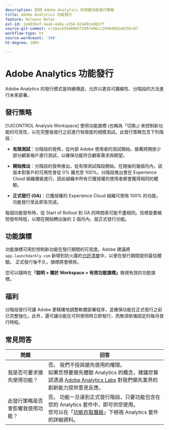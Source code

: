 ```yaml
---
description: 說明 Adobe Analytics 的持續功能發行策略
title: Adobe Analytics 功能發行
feature: Release Notes
exl-id: 1e403bef-4aab-4a9a-a358-62449ce801ff
source-git-commit: cc18ac659400b572967e06cc2946d602e825bc97
workflow-type: ht
source-wordcount: '394'
ht-degree: 100%

---
```


# Adobe Analytics 功能發行

Adobe Analytics 的發行模式是持續傳遞，允許以更具可擴縮性、分階段的方法進行未來部署。

## 發行策略

[!UICONTROL Analysis Workspace] 使用功能旗標 (也稱為「切換」) 來控制新功能的可見性，以在完整版發行之前進行有限度的規模測試。此發行策略包含下列階段：

* **有限測試**：分階段的發佈，從內部 Adobe 使用者的測試開始。接著將開放少部分顧客帳戶進行測試，以確保功能符合顧客需求與期望。

* **開始推出**：分階段的發佈推出，從有限測試階段開始。在隨後的幾個月內，該版本對客戶的可用性會從 0% 擴充至 100%。分階段推出會在 Experience Cloud 組織層級進行，因此組織中所有已獲授權的使用者都會獲得相同的體驗。

* **正式發行 (GA)**：已獲授權的 Experience Cloud 組織可使用 100% 的功能，功能發行至此即告完成。

每個功能發布時，從 Start of Rollout 到 GA 的時間表可能不盡相同。目標是要縮短發布時程，以期在開始轉出後的 2 個月內，就正式發行功能。

## 功能旗標

功能旗標可用於控制新功能在發行期間的可見度。Adobe 建議將 `app.launchdarkly.com` 新增到防火牆的[允許清單](/help/technotes/ip-addresses.md)中，以便在發行期間提供最佳體驗。 正式發行後不久，旗標將會移除。

您可以隨時在&#x200B;**「說明 > 關於 Workspace > 有效功能旗標」**&#x200B;檢視有效的功能旗標。

## 福利

分階段發行可讓 Adobe 更精確地調整軟體部署程序，並確保功能在正式發行之前已完整強化。此外，還可讓功能在可供使用時立即發行，而無須依循固定的每月發行時程。

## 常見問答

| 問題 | 回答 |
| --- | --- |
| 我是否可要求搶先使用功能？ | 否。 我們不授與搶先使用的權限。<br>如果您想要搶先體驗 Analytics 的概念，建議您嘗試透過 [Adobe Analytics Labs](/help/analyze/labs.md) 對我們領先業界的創新能力提供意見反應。 |
| 此發行策略是否會影響我使用功能？ | 否。 功能一旦達到正式發行階段，只要功能包含在您的 Analytics 套件中，即可供您使用。<br>您可以在「[功能存取層級](/help/admin/admin/company/feature-access-levels.md)」下檢視 Analytics 套件的詳細資料。 |
